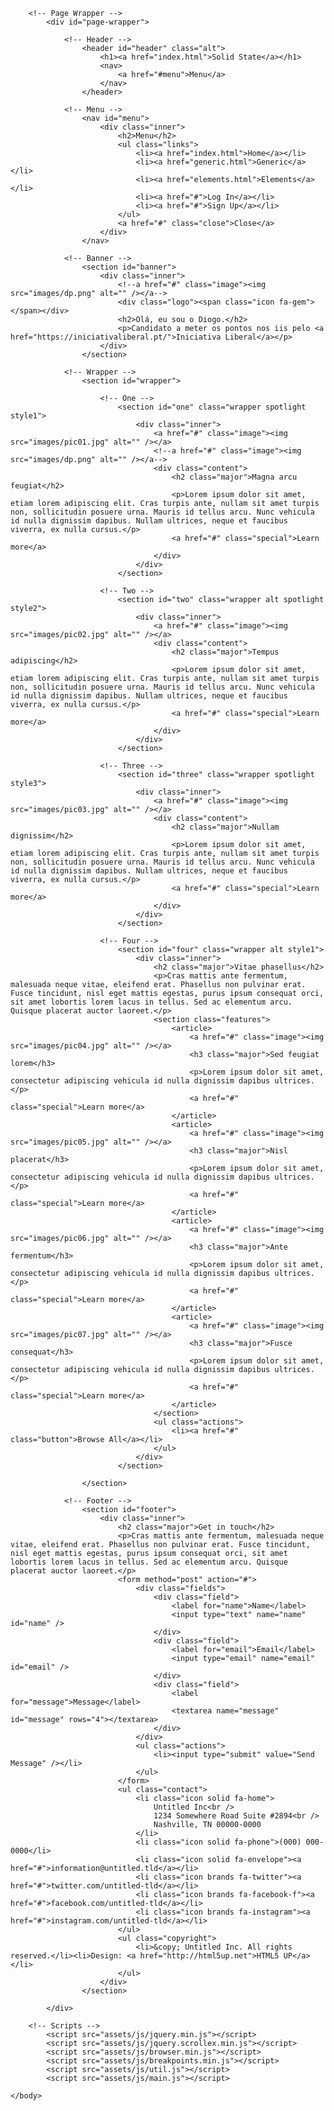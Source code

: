 <!DOCTYPE HTML>
<!--
	Solid State by HTML5 UP
	html5up.net | @ajlkn
	Free for personal and commercial use under the CCA 3.0 license (html5up.net/license)
-->
<html>
	<head>
		<title>Solid State by HTML5 UP</title>
		<meta charset="utf-8" />
		<meta name="viewport" content="width=device-width, initial-scale=1, user-scalable=no" />
		<link rel="stylesheet" href="assets/css/main.css" />
		<noscript><link rel="stylesheet" href="assets/css/noscript.css" /></noscript>
	</head>
	<body class="is-preload">

		<!-- Page Wrapper -->
			<div id="page-wrapper">

				<!-- Header -->
					<header id="header" class="alt">
						<h1><a href="index.html">Solid State</a></h1>
						<nav>
							<a href="#menu">Menu</a>
						</nav>
					</header>

				<!-- Menu -->
					<nav id="menu">
						<div class="inner">
							<h2>Menu</h2>
							<ul class="links">
								<li><a href="index.html">Home</a></li>
								<li><a href="generic.html">Generic</a></li>
								<li><a href="elements.html">Elements</a></li>
								<li><a href="#">Log In</a></li>
								<li><a href="#">Sign Up</a></li>
							</ul>
							<a href="#" class="close">Close</a>
						</div>
					</nav>

				<!-- Banner -->
					<section id="banner">
						<div class="inner">
							<!--a href="#" class="image"><img src="images/dp.png" alt="" /></a-->
							<div class="logo"><span class="icon fa-gem"></span></div>
							<h2>Olá, eu sou o Diogo.</h2>
							<p>Candidato a meter os pontos nos iis pelo <a href="https://iniciativaliberal.pt/">Iniciativa Liberal</a></p>
						</div>
					</section>

				<!-- Wrapper -->
					<section id="wrapper">

						<!-- One -->
							<section id="one" class="wrapper spotlight style1">
								<div class="inner">
									<a href="#" class="image"><img src="images/pic01.jpg" alt="" /></a>
									<!--a href="#" class="image"><img src="images/dp.png" alt="" /></a-->
									<div class="content">
										<h2 class="major">Magna arcu feugiat</h2>
										<p>Lorem ipsum dolor sit amet, etiam lorem adipiscing elit. Cras turpis ante, nullam sit amet turpis non, sollicitudin posuere urna. Mauris id tellus arcu. Nunc vehicula id nulla dignissim dapibus. Nullam ultrices, neque et faucibus viverra, ex nulla cursus.</p>
										<a href="#" class="special">Learn more</a>
									</div>
								</div>
							</section>

						<!-- Two -->
							<section id="two" class="wrapper alt spotlight style2">
								<div class="inner">
									<a href="#" class="image"><img src="images/pic02.jpg" alt="" /></a>
									<div class="content">
										<h2 class="major">Tempus adipiscing</h2>
										<p>Lorem ipsum dolor sit amet, etiam lorem adipiscing elit. Cras turpis ante, nullam sit amet turpis non, sollicitudin posuere urna. Mauris id tellus arcu. Nunc vehicula id nulla dignissim dapibus. Nullam ultrices, neque et faucibus viverra, ex nulla cursus.</p>
										<a href="#" class="special">Learn more</a>
									</div>
								</div>
							</section>

						<!-- Three -->
							<section id="three" class="wrapper spotlight style3">
								<div class="inner">
									<a href="#" class="image"><img src="images/pic03.jpg" alt="" /></a>
									<div class="content">
										<h2 class="major">Nullam dignissim</h2>
										<p>Lorem ipsum dolor sit amet, etiam lorem adipiscing elit. Cras turpis ante, nullam sit amet turpis non, sollicitudin posuere urna. Mauris id tellus arcu. Nunc vehicula id nulla dignissim dapibus. Nullam ultrices, neque et faucibus viverra, ex nulla cursus.</p>
										<a href="#" class="special">Learn more</a>
									</div>
								</div>
							</section>

						<!-- Four -->
							<section id="four" class="wrapper alt style1">
								<div class="inner">
									<h2 class="major">Vitae phasellus</h2>
									<p>Cras mattis ante fermentum, malesuada neque vitae, eleifend erat. Phasellus non pulvinar erat. Fusce tincidunt, nisl eget mattis egestas, purus ipsum consequat orci, sit amet lobortis lorem lacus in tellus. Sed ac elementum arcu. Quisque placerat auctor laoreet.</p>
									<section class="features">
										<article>
											<a href="#" class="image"><img src="images/pic04.jpg" alt="" /></a>
											<h3 class="major">Sed feugiat lorem</h3>
											<p>Lorem ipsum dolor sit amet, consectetur adipiscing vehicula id nulla dignissim dapibus ultrices.</p>
											<a href="#" class="special">Learn more</a>
										</article>
										<article>
											<a href="#" class="image"><img src="images/pic05.jpg" alt="" /></a>
											<h3 class="major">Nisl placerat</h3>
											<p>Lorem ipsum dolor sit amet, consectetur adipiscing vehicula id nulla dignissim dapibus ultrices.</p>
											<a href="#" class="special">Learn more</a>
										</article>
										<article>
											<a href="#" class="image"><img src="images/pic06.jpg" alt="" /></a>
											<h3 class="major">Ante fermentum</h3>
											<p>Lorem ipsum dolor sit amet, consectetur adipiscing vehicula id nulla dignissim dapibus ultrices.</p>
											<a href="#" class="special">Learn more</a>
										</article>
										<article>
											<a href="#" class="image"><img src="images/pic07.jpg" alt="" /></a>
											<h3 class="major">Fusce consequat</h3>
											<p>Lorem ipsum dolor sit amet, consectetur adipiscing vehicula id nulla dignissim dapibus ultrices.</p>
											<a href="#" class="special">Learn more</a>
										</article>
									</section>
									<ul class="actions">
										<li><a href="#" class="button">Browse All</a></li>
									</ul>
								</div>
							</section>

					</section>

				<!-- Footer -->
					<section id="footer">
						<div class="inner">
							<h2 class="major">Get in touch</h2>
							<p>Cras mattis ante fermentum, malesuada neque vitae, eleifend erat. Phasellus non pulvinar erat. Fusce tincidunt, nisl eget mattis egestas, purus ipsum consequat orci, sit amet lobortis lorem lacus in tellus. Sed ac elementum arcu. Quisque placerat auctor laoreet.</p>
							<form method="post" action="#">
								<div class="fields">
									<div class="field">
										<label for="name">Name</label>
										<input type="text" name="name" id="name" />
									</div>
									<div class="field">
										<label for="email">Email</label>
										<input type="email" name="email" id="email" />
									</div>
									<div class="field">
										<label for="message">Message</label>
										<textarea name="message" id="message" rows="4"></textarea>
									</div>
								</div>
								<ul class="actions">
									<li><input type="submit" value="Send Message" /></li>
								</ul>
							</form>
							<ul class="contact">
								<li class="icon solid fa-home">
									Untitled Inc<br />
									1234 Somewhere Road Suite #2894<br />
									Nashville, TN 00000-0000
								</li>
								<li class="icon solid fa-phone">(000) 000-0000</li>
								<li class="icon solid fa-envelope"><a href="#">information@untitled.tld</a></li>
								<li class="icon brands fa-twitter"><a href="#">twitter.com/untitled-tld</a></li>
								<li class="icon brands fa-facebook-f"><a href="#">facebook.com/untitled-tld</a></li>
								<li class="icon brands fa-instagram"><a href="#">instagram.com/untitled-tld</a></li>
							</ul>
							<ul class="copyright">
								<li>&copy; Untitled Inc. All rights reserved.</li><li>Design: <a href="http://html5up.net">HTML5 UP</a></li>
							</ul>
						</div>
					</section>

			</div>

		<!-- Scripts -->
			<script src="assets/js/jquery.min.js"></script>
			<script src="assets/js/jquery.scrollex.min.js"></script>
			<script src="assets/js/browser.min.js"></script>
			<script src="assets/js/breakpoints.min.js"></script>
			<script src="assets/js/util.js"></script>
			<script src="assets/js/main.js"></script>

	</body>
</html>